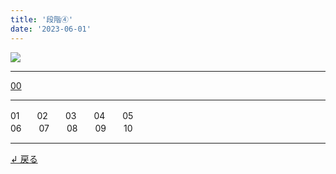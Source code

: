 ```yaml
---
title: '段階④'
date: '2023-06-01'
---
```

![](/images/00.jpg)
***
[00](/posts/00_00)
***
01　　02　　03　　04　　05  
06　　07　　08　　09　　10
***
[ ↲ 戻る ](/posts/0)
